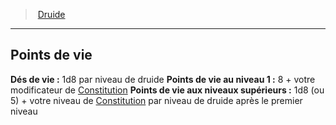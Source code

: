 ﻿---
!ClassHitPointsItem
HitDice: 1d8 par niveau de druide
HitPointsAt1stLevel: 8 + votre modificateur de [Constitution](hd_abilities_constitution.md)
HitPointsAtHigherLevels: 1d8 (ou 5) + votre niveau de [Constitution](hd_abilities_constitution.md) par niveau de druide après le premier niveau
Id: druid_hd.md#points-de-vie
ParentLink: druid_hd.md#druide
Name: Points de vie
ParentName: Druide
NameLevel: 2
Attributes:
  Name: Points de vie
  Markdown: >+
    ## <!--Name-->Points de vie<!--/Name-->


    **Dés de vie :** <!--HitDice-->1d8 par niveau de druide<!--/HitDice-->

    **Points de vie au niveau 1 :** <!--HitPointsAt1stLevel-->8 + votre modificateur de [Constitution](hd_abilities_constitution.md)<!--/HitPointsAt1stLevel-->

    **Points de vie aux niveaux supérieurs :** <!--HitPointsAtHigherLevels-->1d8 (ou 5) + votre niveau de [Constitution](hd_abilities_constitution.md) par niveau de druide après le premier niveau<!--/HitPointsAtHigherLevels-->

  HitDice: 1d8 par niveau de druide
  HitPointsAt1stLevel: 8 + votre modificateur de [Constitution](hd_abilities_constitution.md)
  HitPointsAtHigherLevels: 1d8 (ou 5) + votre niveau de [Constitution](hd_abilities_constitution.md) par niveau de druide après le premier niveau
AttributesDictionary: >+
  Name: Points de vie

  Markdown: >+

    ## <!--Name-->Points de vie<!--/Name-->





    **Dés de vie :** <!--HitDice-->1d8 par niveau de druide<!--/HitDice-->



    **Points de vie au niveau 1 :** <!--HitPointsAt1stLevel-->8 + votre modificateur de [Constitution](hd_abilities_constitution.md)<!--/HitPointsAt1stLevel-->



    **Points de vie aux niveaux supérieurs :** <!--HitPointsAtHigherLevels-->1d8 (ou 5) + votre niveau de [Constitution](hd_abilities_constitution.md) par niveau de druide après le premier niveau<!--/HitPointsAtHigherLevels-->



  HitDice: 1d8 par niveau de druide

  HitPointsAt1stLevel: 8 + votre modificateur de [Constitution](hd_abilities_constitution.md)

  HitPointsAtHigherLevels: 1d8 (ou 5) + votre niveau de [Constitution](hd_abilities_constitution.md) par niveau de druide après le premier niveau

---
> [Druide](hd_druid.md)

---

## Points de vie

**Dés de vie :** 1d8 par niveau de druide
**Points de vie au niveau 1 :** 8 + votre modificateur de [Constitution](hd_abilities_constitution.md)
**Points de vie aux niveaux supérieurs :** 1d8 (ou 5) + votre niveau de [Constitution](hd_abilities_constitution.md) par niveau de druide après le premier niveau

